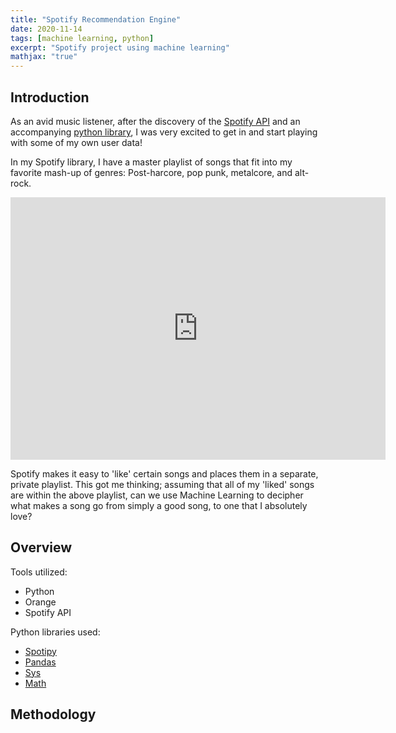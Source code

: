 ```yaml
---
title: "Spotify Recommendation Engine"
date: 2020-11-14
tags: [machine learning, python]
excerpt: "Spotify project using machine learning"
mathjax: "true"
---
```

## Introduction
As an avid music listener, after the discovery of the [Spotify API](https://developer.spotify.com/documentation/web-api/) and an accompanying [python library](https://spotipy.readthedocs.io/en/2.16.1/#), I was very excited to get in and start playing with some of my own user data!

In my Spotify library, I have a master playlist of songs that fit into my favorite mash-up of genres: Post-harcore, pop punk, metalcore, and alt-rock.
<div>
  <iframe src="https://open.spotify.com/embed/playlist/3dgfLqrR0v70pKNb961q6q" width="600" height="420" frameborder="0" allowtransparency="true" allow="encrypted-media"></iframe>
</div>


Spotify makes it easy to 'like' certain songs and places them in a separate, private playlist.
This got me thinking; assuming that all of my 'liked' songs are within the above playlist, can we use Machine Learning to decipher what makes a song go from simply a good song, to one that I absolutely love?


## Overview
Tools utilized:
* Python
* Orange
* Spotify API


Python libraries used:
* [Spotipy](https://spotipy.readthedocs.io/en/2.16.1/#)
* [Pandas](https://pandas.pydata.org/docs/)
* [Sys](https://docs.python.org/3/library/sys.html)
* [Math](https://docs.python.org/3/library/math.html)


## Methodology
